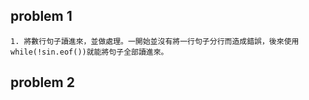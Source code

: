 ## problem 1
    1. 將數行句子讀進來，並做處理。一開始並沒有將一行句子分行而造成錯誤，後來使用 while(!sin.eof())就能將句子全部讀進來。
## problem 2
